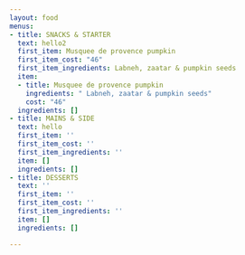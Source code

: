 ```yaml
---
layout: food
menus:
- title: SNACKS & STARTER
  text: hello2
  first_item: Musquee de provence pumpkin
  first_item_cost: "46"
  first_item_ingredients: Labneh, zaatar & pumpkin seeds
  item:
  - title: Musquee de provence pumpkin
    ingredients: " Labneh, zaatar & pumpkin seeds"
    cost: "46"
  ingredients: []
- title: MAINS & SIDE
  text: hello
  first_item: ''
  first_item_cost: ''
  first_item_ingredients: ''
  item: []
  ingredients: []
- title: DESSERTS
  text: ''
  first_item: ''
  first_item_cost: ''
  first_item_ingredients: ''
  item: []
  ingredients: []

---
```

